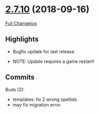 # [2.7.10](https://github.com/WeakAuras/WeakAuras2/tree/2.7.10) (2018-09-16)

[Full Changelog](https://github.com/WeakAuras/WeakAuras2/compare/2.7.9...2.7.10)

## Highlights

 * Bugfix update for last release

* NOTE: Update requires a game restart! 

## Commits

Buds (2):

- templates: fix 2 wrong spellids
- may fix migration error

